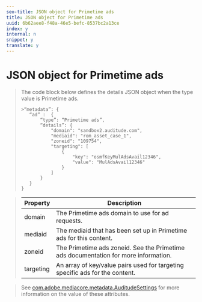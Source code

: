 ```yaml
---
seo-title: JSON object for Primetime ads
title: JSON object for Primetime ads
uuid: 6b62aee8-f48a-46e5-befc-8537bc2a13ce
index: y
internal: n
snippet: y
translate: y
---
```


# JSON object for Primetime ads


>
>
>The code block below defines the details JSON object when the type value is Primetime ads. 
>
>
>
>```>
>>“metadata”: {
>    “ad” :  {
>        “type”: “Primetime ads”,
>        “details”: {
>            "domain": "sandbox2.auditude.com",
>            "mediaid": "rom_asset_case_1",
>            "zoneid": "109754",
>            "targeting": [
>                {
>                    "key": "osmfKeyMulAdsAvail12346",
>                    "value": "MulAdsAvail12346"
>                }
>            ]
>        }
>    }
>}
>
>```

>
>

>
>
>|  Property  | Description  |
>|---|---|
>|  domain  | The Primetime ads domain to use for ad requests.  |
>|  mediaid  | The mediaid that has been set up in Primetime ads for this content.  |
>|  zoneid  | The Primetime ads zoneid. See the Primetime ads documentation for more information.  |
>|  targeting  | An array of key/value pairs used for targeting specific ads for the content.  |

>
>
>See [com.adobe.mediacore.metadata.AuditudeSettings](http://help.adobe.com/en_US/primetime/api/psdk/javadoc/com/adobe/mediacore/metadata/AuditudeSettings.html) for more information on the value of these attributes. 
